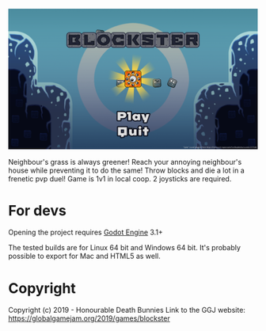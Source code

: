 
![The initial menu screen](_other/press/blockster_3.png)

Neighbour's grass is always greener! Reach your annoying neighbour's house while preventing it to do the same! Throw blocks and die a lot in a frenetic pvp duel! 
Game is 1v1 in local coop. 2 joysticks are required.

# For devs

Opening the project requires [Godot Engine](https://godotengine.org/) 3.1+

The tested builds are for Linux 64 bit and Windows 64 bit.
It's probably possible to export for Mac and HTML5 as well.

# Copyright

Copyright (c) 2019 - Honourable Death Bunnies
Link to the GGJ website: https://globalgamejam.org/2019/games/blockster

